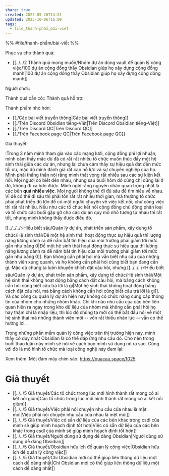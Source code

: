 ```yaml
---
share: true
created: 2023-05-26T14:51
updated: 2023-10-06T16:09
tags:
  - file_thành-phẩm_bài-viết
---
```


%%
#file/thành-phẩm/bài-viết
%%

Phục vụ cho thành quả:
- [[../../2 Thành quả mong muốn/Nhóm dự án dùng vault để quản lý công việc/100 dự án cộng đồng thấy Obsidian giúp họ xây dựng cộng đồng mạnh|100 dự án cộng đồng thấy Obsidian giúp họ xây dựng cộng đồng mạnh]]

Người chơi:: 

Thành quả cần có::
Thành quả hỗ trợ::

Thành phẩm nhỏ hơn:
- [[./Các bài viết truyền thông|Các bài viết truyền thông]]
- [[./Trên Discord Obsidian tiếng-Việt|Trên Discord Obsidian tiếng-Việt]]
- [[./Trên Discord QC|Trên Discord QC]]
- [[./Trên Facebook page QC|Trên Facebook page QC]]


Giả thuyết:

:Trong 3 năm mình tham gia vào các mạng lưới, cộng đồng phi lợi nhuận, mình cảm thấy mặc dù đã có rất rất nhiều tổ chức muốn thúc đẩy một hệ sinh thái giữa các dự án, nhưng lại chưa cảm thấy sự hiệu quả đạt đến mức tối ưu, mặc dù mình đánh giá rất cao nỗ lực và sự chuyên nghiệp của họ. Mình phải thẳng thắn nói rằng mình thất vọng rất nhiều sau các sự kiện kết nối. Mọi người có biết đến nhau, nhưng sau buổi hôm đó cũng chỉ dừng lại ở đó, không đi xa hơn được. Mình nghĩ rằng nguyên nhân quan trọng nhất là các bên **quá nhiều việc**. Mọi người không thể đi đủ sâu để tìm hiểu về nhau. Vì để có thể đi sâu thì phải tốn rất rất nhiều thời gian, mà thường tổ chức phải phát triển đủ lớn để có một người chuyên về việc kết nối, chứ công việc thì rất rất nhiều. Nếu như các tổ chức kết nối cộng đồng chủ động phân loại và tổ chức các buổi gặp gỡ cho các dự án quy mô nhỏ tương tự nhau thì rất tốt, nhưng mình không thấy được điều đó.

[[../../../⚡Hiểu biết sâu/Quản lý dự án, phát triển sản phẩm, xây dựng tổ chức/Hệ sinh thái/Để một hệ sinh thái hoạt động thực sự hiệu quả thì lượng năng lượng dành ra để nắm bắt tín hiệu của môi trường phải giảm tới mức gần như bằng 0|Để một hệ sinh thái hoạt động thực sự hiệu quả thì lượng năng lượng dành ra để nắm bắt tín hiệu của môi trường phải giảm tới mức gần như bằng 0]]. Bạn không cần phải hỏi mà vẫn biết nhu cầu của những thành viên xung quanh, và họ không cần phải hỏi cũng biết bạn đang cần gì. Mặc dù chúng ta luôn khuyến khích đặt câu hỏi, nhưng [[../../../⚡Hiểu biết sâu/Quản lý dự án, phát triển sản phẩm, xây dựng tổ chức/Hệ sinh thái/Một hệ sinh thái không hoạt động bằng cách đặt câu hỏi, mà bằng cách không cần hỏi cũng biết câu trả lời là gì|Một hệ sinh thái không hoạt động bằng cách đặt câu hỏi, mà bằng cách không cần hỏi cũng biết câu trả lời là gì]]. Và các công cụ quản lý dự án hiện nay không có chức năng cung cấp thông tin của nhóm cho những nhóm khác. Chỉ khi nào nhu cầu của các bên liên quan hiện ra ngay trong kho dữ liệu của nhóm mà không cần phải hỏi họ hay thậm chí là nhập liệu, thì lúc đó chúng ta mới có thể bắt đầu nói về một hệ sinh thái mà những thành viên mới -- vốn rất thiếu nhân lực -- vẫn có thể hưởng lợi.

Trong những phần mềm quản lý công việc trên thị trường hiện nay, mình thấy có duy nhất Obsidian là có thể đáp ứng nhu cầu đó. Cho nên trong buổi thảo luận này mình sẽ nói về cách bọn mình sử dụng nó ra sao. Cùng với đó là mô hình tổ chức mà loại công nghệ này đem lại: 

Xem thêm: Một đám mây chim sáo: https://quacau.space/f025

# Giả thuyết
- [[../../5 Giả thuyết/Các tổ chức trong lúc mới hình thành rất mong có ai kết nối giùm|Các tổ chức trong lúc mới hình thành rất mong có ai kết nối giùm]]
- [[../../5 Giả thuyết/Việc phải nói chuyện nhu cầu của nhau là mệt mỏi|Việc phải nói chuyện nhu cầu của nhau là mệt mỏi]]
- [[../../5 Giả thuyết/Việc có sẵn dữ liệu của các bên khác trong csdl của mình sẽ giúp mình hoạch định tốt hơn|Việc có sẵn dữ liệu của các bên khác trong csdl của mình sẽ giúp mình hoạch định tốt hơn]]
- [[../../5 Giả thuyết/Người dùng sử dụng dễ dàng Obsidian|Người dùng sử dụng dễ dàng Obsidian]]
- [[../../5 Giả thuyết/Obsidian hữu ích để quản lý công việc|Obsidian hữu ích để quản lý công việc]]
- [[../../5 Giả thuyết/Chỉ Obsidian mới có thể giúp liên thông dữ liệu một cách dễ dàng nhất|Chỉ Obsidian mới có thể giúp liên thông dữ liệu một cách dễ dàng nhất]]
